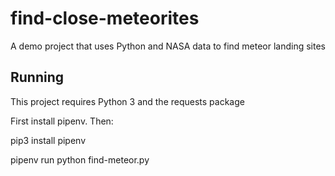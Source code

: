 # find-close-meteorites
A demo project that uses Python and NASA  data to find meteor landing sites

## Running

This project requires Python 3 and the requests package

First install pipenv. Then:

pip3 install pipenv

pipenv run python find-meteor.py
